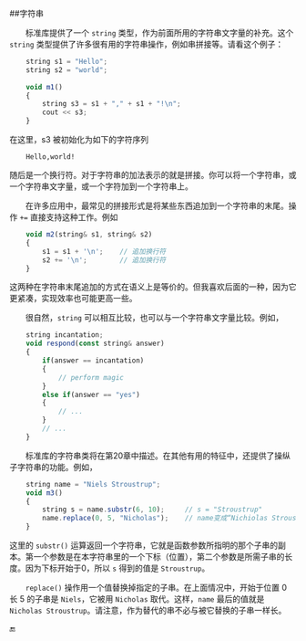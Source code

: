 ##字符串

&emsp;&emsp;标准库提供了一个 `string` 类型，作为前面所用的字符串文字量的补充。这个 `string` 类型提供了许多很有用的字符串操作，例如串拼接等。请看这个例子：

```javascript
    string s1 = "Hello";
    string s2 = "world";
    
    void m1()
    {
        string s3 = s1 + "," + s1 + "!\n";
        cout << s3;
    }
```

在这里，s3 被初始化为如下的字符序列

        Hello,world!
    
随后是一个换行符。对于字符串的加法表示的就是拼接。你可以将一个字符串，或一个字符串文字量，或一个字符加到一个字符串上。

&emsp;&emsp;在许多应用中，最常见的拼接形式是将某些东西追加到一个字符串的末尾。操作 `+=` 直接支持这种工作。例如

```javascript
    void m2(string& s1, string& s2)
    {
        s1 = s1 + '\n';    // 追加换行符
        s2 += '\n';        // 追加换行符
    }
```

这两种在字符串末尾追加的方式在语义上是等价的。但我喜欢后面的一种，因为它更紧凑，实现效率也可能更高一些。

&emsp;&emsp;很自然，`string` 可以相互比较，也可以与一个字符串文字量比较。例如，

```javascript
    string incantation;
    void respond(const string& answer)
    {
        if(answer == incantation)
        {
            // perform magic
        }
        else if(answer == "yes")
        {
            // ...
        }
        // ...
    }
```

&emsp;&emsp;标准库的字符串类将在第20章中描述。在其他有用的特征中，还提供了操纵子字符串的功能。例如，

```javascript
    string name = "Niels Stroustrup";
    void m3()
    {
        string s = name.substr(6, 10);     // s = "Stroustrup"
        name.replace(0, 5, "Nicholas");    // name变成“Nichiolas Stroustrup”
    }
```

这里的 `substr()` 运算返回一个字符串，它就是函数参数所指明的那个子串的副本。第一个参数是在本字符串里的一个下标（位置），第二个参数是所需子串的长度。因为下标开始于0，所以 `s` 得到的值是 `Stroustrup`。

&emsp;&emsp;`replace()` 操作用一个值替换掉指定的子串。在上面情况中，开始于位置 0 长 5 的子串是 `Niels`，它被用 `Nicholas` 取代。这样，`name` 最后的值就是 `Nicholas Stroustrup`。请注意，作为替代的串不必与被它替换的子串一样长。

🔚



















